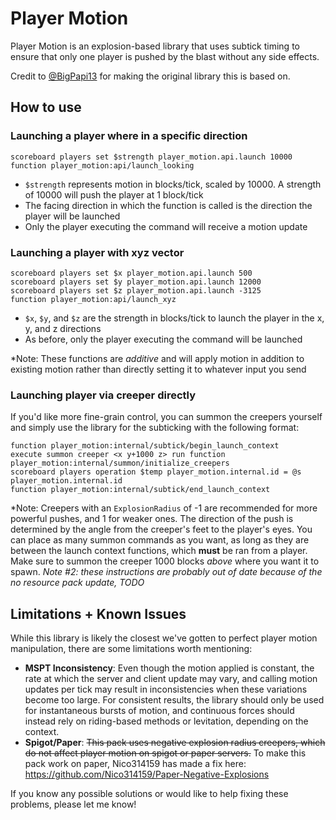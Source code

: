 # Player Motion
Player Motion is an explosion-based library that uses subtick timing to ensure that only one player is pushed by the blast without any side effects.

Credit to [@BigPapi13](https://github.com/BigPapi13/Delta) for making the original library this is based on.

## How to use

### Launching a player where in a specific direction

```mcfunction
scoreboard players set $strength player_motion.api.launch 10000
function player_motion:api/launch_looking
```
- `$strength` represents motion in blocks/tick, scaled by 10000. A strength of 10000 will push the player at 1 block/tick
- The facing direction in which the function is called is the direction the player will be launched
- Only the player executing the command will receive a motion update

### Launching a player with xyz vector

```mcfunction
scoreboard players set $x player_motion.api.launch 500
scoreboard players set $y player_motion.api.launch 12000
scoreboard players set $z player_motion.api.launch -3125
function player_motion:api/launch_xyz
```
- `$x`, `$y`, and `$z` are the strength in blocks/tick to launch the player in the x, y, and z directions
- As before, only the player executing the command will be launched

*Note: These functions are *additive* and will apply motion in addition to existing motion rather than directly setting it to whatever input you send 

### Launching player via creeper directly
If you'd like more fine-grain control, you can summon the creepers yourself and simply use the library for the subticking with the following format:
```mcfunction
function player_motion:internal/subtick/begin_launch_context
execute summon creeper <x y+1000 z> run function player_motion:internal/summon/initialize_creepers
scoreboard players operation $temp player_motion.internal.id = @s player_motion.internal.id
function player_motion:internal/subtick/end_launch_context
```
*Note: Creepers with an `ExplosionRadius` of -1 are recommended for more powerful pushes, and 1 for weaker ones. The direction of the push is determined by the angle from the creeper's feet to the player's eyes. You can place as many summon commands as you want, as long as they are between the launch context functions, which **must** be ran from a player. Make sure to summon the creeper 1000 blocks *above* where you want it to spawn.
*Note #2: these instructions are probably out of date because of the no resource pack update, TODO*

## Limitations + Known Issues

While this library is likely the closest we've gotten to perfect player motion manipulation, there are some limitations worth mentioning:
- **MSPT Inconsistency**: Even though the motion applied is constant, the rate at which the server and client update may vary, and calling motion updates per tick may result in inconsistencies when these variations become too large. For consistent results, the library should only be used for instantaneous bursts of motion, and continuous forces should instead rely on riding-based methods or levitation, depending on the context.
- **Spigot/Paper**: ~~This pack uses negative explosion radius creepers, which do not affect player motion on spigot or paper servers.~~ To make this pack work on paper, Nico314159 has made a fix here: https://github.com/Nico314159/Paper-Negative-Explosions

If you know any possible solutions or would like to help fixing these problems, please let me know!
